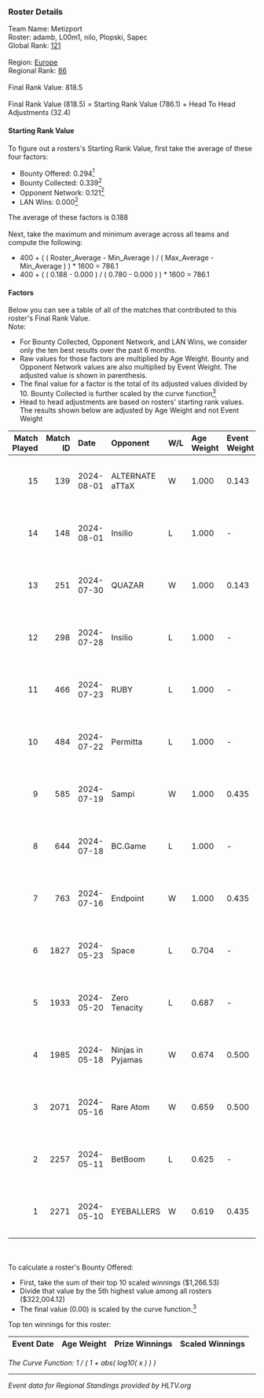 ### Roster Details<br />
Team Name: Metizport<br />
Roster: adamb, L00m1, nilo, Plopski, Sapec<br />
Global Rank: [121](../standings_global.md)<br />
<br />
Region: [Europe]( ../standings_europe.md)<br />
Regional Rank: [86]( ../standings_europe.md)<br />
<br />
Final Rank Value:  818.5<br />
<br />
Final Rank Value (818.5) = Starting Rank Value (786.1) + Head To Head Adjustments (32.4)<br />

#### Starting Rank Value<br />
To figure out a rosters's Starting Rank Value, first take the average of these four factors:<br />
- Bounty Offered: 0.294[<sup>1</sup>](#table2)
- Bounty Collected: 0.339[<sup>2</sup>](#table1)
- Opponent Network: 0.121[<sup>2</sup>](#table1)
- LAN Wins: 0.000[<sup>2</sup>](#table1)

The average of these factors is 0.188<br />
<br />
Next, take the maximum and minimum average across all teams and compute the following:<br />
- 400 + ( ( Roster_Average - Min_Average ) / ( Max_Average - Min_Average ) ) * 1600 = 786.1
- 400 + ( ( 0.188 - 0.000 ) / ( 0.780 - 0.000 ) ) * 1600 = 786.1


#### Factors<br />
Below you can see a table of all of the matches that contributed to this roster's Final Rank Value.<br />
Note:<br />

- For Bounty Collected, Opponent Network, and LAN Wins, we consider only the ten best results over the past 6 months.
- Raw values for those factors are multiplied by Age Weight. Bounty and Opponent Network values are also multiplied by Event Weight. The adjusted value is shown in parenthesis.
- The final value for a factor is the total of its adjusted values divided by 10. Bounty Collected is further scaled by the curve function[<sup>3</sup>](#curveFunction)
- Head to head adjustments are based on rosters' starting rank values. The results shown below are adjusted by Age Weight and not Event Weight
<span id="table1"></span><br />


| Match Played | Match ID | Date       | Opponent          | W/L | Age Weight | Event Weight | Bounty Collected | Opponent Network | LAN Wins  | H2H Adj. | Roster                                |
| -: | -: | :- | :- | :- | :- | :- | :- | :- | :- | -: | :- |
|           15 |      139 | 2024-08-01 | ALTERNATE aTTaX   | W   | 1.000      | 0.143        | 0.031 (0.004)    | 0.550 (0.079)    | 0 (0.000) |    18.25 | adamb, L00m1, nilo, Plopski, Sapec    |
|           14 |      148 | 2024-08-01 | Insilio           | L   | 1.000      | -            | -                | -                | -         |    -9.79 | adamb, Jackinho, nilo, Plopski, Sapec |
|           13 |      251 | 2024-07-30 | QUAZAR            | W   | 1.000      | 0.143        | 0.000 (0.000)    | 0.000 (0.000)    | 0 (0.000) |     2.87 | adamb, Jackinho, nilo, Plopski, Sapec |
|           12 |      298 | 2024-07-28 | Insilio           | L   | 1.000      | -            | -                | -                | -         |    -9.75 | adamb, Jackinho, nilo, Plopski, Sapec |
|           11 |      466 | 2024-07-23 | RUBY              | L   | 1.000      | -            | -                | -                | -         |   -12.30 | adamb, Jackinho, nilo, Plopski, Sapec |
|           10 |      484 | 2024-07-22 | Permitta          | L   | 1.000      | -            | -                | -                | -         |   -11.50 | adamb, Jackinho, nilo, Plopski, Sapec |
|            9 |      585 | 2024-07-19 | Sampi             | W   | 1.000      | 0.435        | 0.027 (0.012)    | 1.000 (0.435)    | 0 (0.000) |    18.42 | adamb, Jackinho, nilo, Plopski, Sapec |
|            8 |      644 | 2024-07-18 | BC.Game           | L   | 1.000      | -            | -                | -                | -         |   -12.77 | adamb, Jackinho, nilo, Plopski, Sapec |
|            7 |      763 | 2024-07-16 | Endpoint          | W   | 1.000      | 0.435        | 0.012 (0.005)    | 0.514 (0.223)    | 0 (0.000) |    17.78 | adamb, Jackinho, nilo, Plopski, Sapec |
|            6 |     1827 | 2024-05-23 | Space             | L   | 0.704      | -            | -                | -                | -         |    -9.93 | abdi, adamb, Jackinho, nilo, Plopski  |
|            5 |     1933 | 2024-05-20 | Zero Tenacity     | L   | 0.687      | -            | -                | -                | -         |    -4.27 | adamb, Jackinho, nilo, Plopski, ztr   |
|            4 |     1985 | 2024-05-18 | Ninjas in Pyjamas | W   | 0.674      | 0.500        | 0.254 (0.086)    | 0.544 (0.183)    | 0 (0.000) |    20.94 | adamb, Jackinho, nilo, Plopski, ztr   |
|            3 |     2071 | 2024-05-16 | Rare Atom         | W   | 0.659      | 0.500        | 0.009 (0.003)    | 0.474 (0.156)    | 0 (0.000) |    12.23 | adamb, Jackinho, nilo, Plopski, ztr   |
|            2 |     2257 | 2024-05-11 | BetBoom           | L   | 0.625      | -            | -                | -                | -         |    -0.72 | adamb, Jackinho, nilo, Plopski, ztr   |
|            1 |     2271 | 2024-05-10 | EYEBALLERS        | W   | 0.619      | 0.435        | 0.005 (0.001)    | 0.500 (0.135)    | 0 (0.000) |    12.91 | adamb, Jackinho, nilo, Plopski, ztr   |

<br />
<span id="table2"></span><br />
To calculate a roster's Bounty Offered:<br />

- First, take the sum of their top 10 scaled winnings ($1,266.53)
- Divide that value by the 5th highest value among all rosters ($322,004.12)
- The final value (0.00) is scaled by the curve function.[<sup>3</sup>](#curveFunction)

Top ten winnings for this roster:<br />

| Event Date | Age Weight | Prize Winnings | Scaled Winnings |
| :- | -: | :- | :- |


<span id="curveFunction"></span>_The Curve Function: 1 / ( 1 + abs( log10( x ) ) )_<br />

---
_Event data for Regional Standings provided by HLTV.org_<br />
